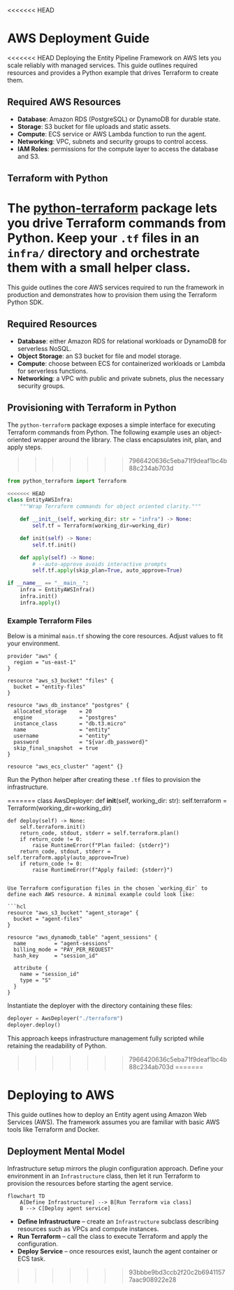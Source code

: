 <<<<<<< HEAD
# AWS Deployment Guide

<<<<<<< HEAD
Deploying the Entity Pipeline Framework on AWS lets you scale reliably with managed services. This guide outlines required resources and provides a Python example that drives Terraform to create them.

## Required AWS Resources

- **Database**: Amazon RDS (PostgreSQL) or DynamoDB for durable state.
- **Storage**: S3 bucket for file uploads and static assets.
- **Compute**: ECS service or AWS Lambda function to run the agent.
- **Networking**: VPC, subnets and security groups to control access.
- **IAM Roles**: permissions for the compute layer to access the database and S3.

## Terraform with Python

The [python-terraform](https://github.com/beelit94/python-terraform) package lets you drive Terraform commands from Python. Keep your `.tf` files in an `infra/` directory and orchestrate them with a small helper class.
=======
This guide outlines the core AWS services required to run the framework in production and demonstrates how to provision them using the Terraform Python SDK.

## Required Resources

- **Database**: either Amazon RDS for relational workloads or DynamoDB for serverless NoSQL.
- **Object Storage**: an S3 bucket for file and model storage.
- **Compute**: choose between ECS for containerized workloads or Lambda for serverless functions.
- **Networking**: a VPC with public and private subnets, plus the necessary security groups.

## Provisioning with Terraform in Python

The `python-terraform` package exposes a simple interface for executing Terraform commands from Python. The following example uses an object-oriented wrapper around the library. The class encapsulates init, plan, and apply steps.
>>>>>>> 7966420636c5eba71f9deaf1bc4b88c234ab703d

```python
from python_terraform import Terraform

<<<<<<< HEAD
class EntityAWSInfra:
    """Wrap Terraform commands for object oriented clarity."""

    def __init__(self, working_dir: str = "infra") -> None:
        self.tf = Terraform(working_dir=working_dir)

    def init(self) -> None:
        self.tf.init()

    def apply(self) -> None:
        # --auto-approve avoids interactive prompts
        self.tf.apply(skip_plan=True, auto_approve=True)

if __name__ == "__main__":
    infra = EntityAWSInfra()
    infra.init()
    infra.apply()
```

### Example Terraform Files

Below is a minimal `main.tf` showing the core resources. Adjust values to fit your environment.

```hcl
provider "aws" {
  region = "us-east-1"
}

resource "aws_s3_bucket" "files" {
  bucket = "entity-files"
}

resource "aws_db_instance" "postgres" {
  allocated_storage    = 20
  engine               = "postgres"
  instance_class       = "db.t3.micro"
  name                 = "entity"
  username             = "entity"
  password             = "${var.db_password}"
  skip_final_snapshot  = true
}

resource "aws_ecs_cluster" "agent" {}
```

Run the Python helper after creating these `.tf` files to provision the infrastructure.

=======
class AwsDeployer:
    def __init__(self, working_dir: str):
        self.terraform = Terraform(working_dir=working_dir)

    def deploy(self) -> None:
        self.terraform.init()
        return_code, stdout, stderr = self.terraform.plan()
        if return_code != 0:
            raise RuntimeError(f"Plan failed: {stderr}")
        return_code, stdout, stderr = self.terraform.apply(auto_approve=True)
        if return_code != 0:
            raise RuntimeError(f"Apply failed: {stderr}")
```

Use Terraform configuration files in the chosen `working_dir` to define each AWS resource. A minimal example could look like:

```hcl
resource "aws_s3_bucket" "agent_storage" {
  bucket = "agent-files"
}

resource "aws_dynamodb_table" "agent_sessions" {
  name         = "agent-sessions"
  billing_mode = "PAY_PER_REQUEST"
  hash_key     = "session_id"

  attribute {
    name = "session_id"
    type = "S"
  }
}
```

Instantiate the deployer with the directory containing these files:

```python
deployer = AwsDeployer("./terraform")
deployer.deploy()
```

This approach keeps infrastructure management fully scripted while retaining the readability of Python.
>>>>>>> 7966420636c5eba71f9deaf1bc4b88c234ab703d
=======
# Deploying to AWS

This guide outlines how to deploy an Entity agent using Amazon Web Services (AWS). The framework assumes you are familiar with basic AWS tools like Terraform and Docker.

## Deployment Mental Model

Infrastructure setup mirrors the plugin configuration approach. Define your environment in an `Infrastructure` class, then let it run Terraform to provision the resources before starting the agent service.

```mermaid
flowchart TD
    A[Define Infrastructure] --> B[Run Terraform via class]
    B --> C[Deploy agent service]
```

- **Define Infrastructure** – create an `Infrastructure` subclass describing resources such as VPCs and compute instances.
- **Run Terraform** – call the class to execute Terraform and apply the configuration.
- **Deploy Service** – once resources exist, launch the agent container or ECS task.
>>>>>>> 93bbbe9bd3ccb2f20c2b69411577aac908922e28
